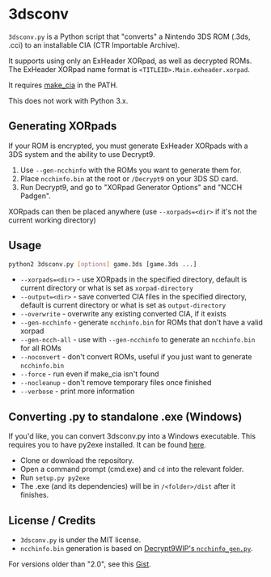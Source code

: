 # 3dsconv
`3dsconv.py` is a Python script that "converts" a Nintendo 3DS ROM (.3ds, .cci) to an installable CIA (CTR Importable Archive).

It supports using only an ExHeader XORpad, as well as decrypted ROMs. The ExHeader XORpad name format is `<TITLEID>.Main.exheader.xorpad`.

It requires [make_cia](https://github.com/ihaveamac/ctr_toolkit) in the PATH.

This does not work with Python 3.x.

## Generating XORpads
If your ROM is encrypted, you must generate ExHeader XORpads with a 3DS system and the ability to use Decrypt9.

1. Use `--gen-ncchinfo` with the ROMs you want to generate them for.
2. Place `ncchinfo.bin` at the root or `/Decrypt9` on your 3DS SD card.
3. Run Decrypt9, and go to "XORpad Generator Options" and "NCCH Padgen".

XORpads can then be placed anywhere (use `--xorpads=<dir>` if it's not the current working directory)

## Usage
```bash
python2 3dsconv.py [options] game.3ds [game.3ds ...]
```
* `--xorpads=<dir>` - use XORpads in the specified directory, default is current directory or what is set as `xorpad-directory`
* `--output=<dir>` - save converted CIA files in the specified directory, default is current directory or what is set as `output-directory`
* `--overwrite` - overwrite any existing converted CIA, if it exists
* `--gen-ncchinfo` - generate `ncchinfo.bin` for ROMs that don't have a valid xorpad
* `--gen-ncch-all` - use with `--gen-ncchinfo` to generate an `ncchinfo.bin` for all ROMs
* `--noconvert` - don't convert ROMs, useful if you just want to generate `ncchinfo.bin`
* `--force` - run even if make_cia isn't found
* `--nocleanup` - don't remove temporary files once finished
* `--verbose` - print more information

## Converting .py to standalone .exe (Windows)
If you'd like, you can convert 3dsconv.py into a Windows executable. This requires you to have py2exe installed. It can be found [here](http://www.py2exe.org/).

* Clone or download the repository.
* Open a command prompt (cmd.exe) and `cd` into the relevant folder.
* Run `setup.py py2exe`
* The .exe (and its dependencies) will be in `/<folder>/dist` after it finishes. 

## License / Credits
* `3dsconv.py` is under the MIT license.
* `ncchinfo.bin` generation is based on [Decrypt9WIP's `ncchinfo_gen.py`](https://github.com/d0k3/Decrypt9WIP/blob/master/scripts/ncchinfo_gen.py).

For versions older than "2.0", see this [Gist](https://gist.github.com/ihaveamac/dfc01fa09483c275f72ad69cd7e8080f).
